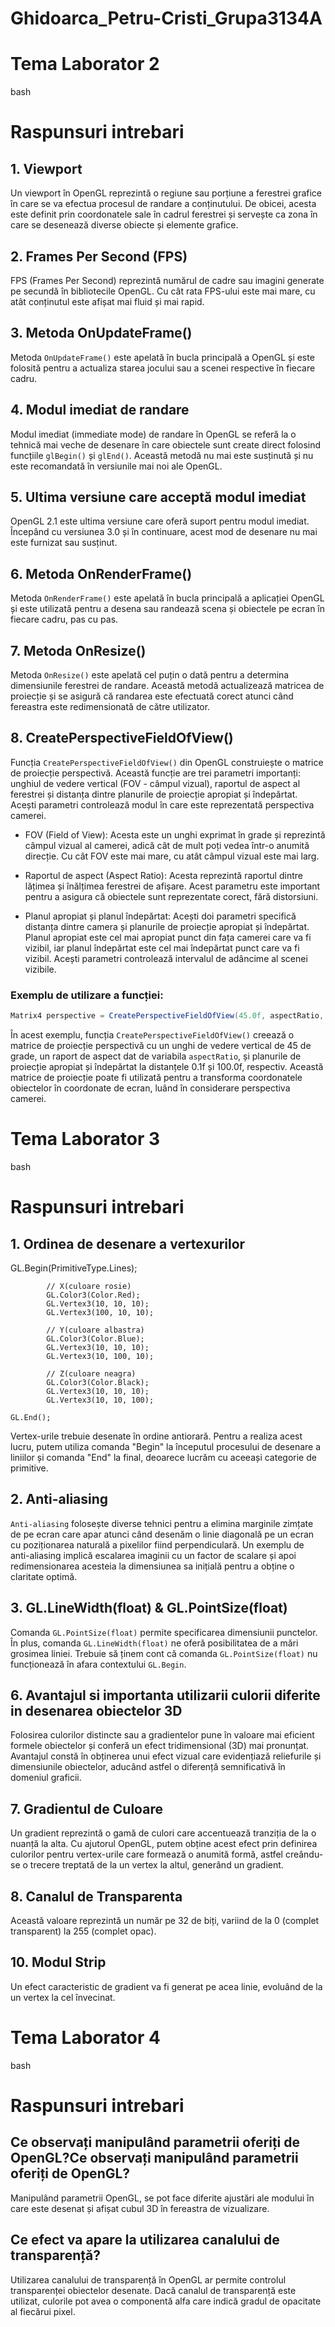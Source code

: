 # Ghidoarca_Petru-Cristi_Grupa3134A
 
# Tema Laborator 2  
bash
# Raspunsuri intrebari



## 1. Viewport
Un viewport în OpenGL reprezintă o regiune sau porțiune a ferestrei grafice în care se va efectua procesul de randare a conținutului. De obicei, acesta este definit prin coordonatele sale în cadrul ferestrei și servește ca zona în care se desenează diverse obiecte și elemente grafice.

## 2. Frames Per Second (FPS)
FPS (Frames Per Second) reprezintă numărul de cadre sau imagini generate pe secundă în bibliotecile OpenGL. Cu cât rata FPS-ului este mai mare, cu atât conținutul este afișat mai fluid și mai rapid.

## 3. Metoda OnUpdateFrame()
Metoda `OnUpdateFrame()` este apelată în bucla principală a OpenGL și este folosită pentru a actualiza starea jocului sau a scenei respective în fiecare cadru.

## 4. Modul imediat de randare
Modul imediat (immediate mode) de randare în OpenGL se referă la o tehnică mai veche de desenare în care obiectele sunt create direct folosind funcțiile `glBegin()` și `glEnd()`. Această metodă nu mai este susținută și nu este recomandată în versiunile mai noi ale OpenGL.

## 5. Ultima versiune care acceptă modul imediat
OpenGL 2.1 este ultima versiune care oferă suport pentru modul imediat. Începând cu versiunea 3.0 și în continuare, acest mod de desenare nu mai este furnizat sau susținut.

## 6. Metoda OnRenderFrame()
Metoda `OnRenderFrame()` este apelată în bucla principală a aplicației OpenGL și este utilizată pentru a desena sau randează scena și obiectele pe ecran în fiecare cadru, pas cu pas.

## 7. Metoda OnResize()
Metoda `OnResize()` este apelată cel puțin o dată pentru a determina dimensiunile ferestrei de randare. Această metodă actualizează matricea de proiecție și se asigură că randarea este efectuată corect atunci când fereastra este redimensionată de către utilizator.

## 8. CreatePerspectiveFieldOfView()
Funcția `CreatePerspectiveFieldOfView()` din OpenGL construiește o matrice de proiecție perspectivă. Această funcție are trei parametri importanți: unghiul de vedere vertical (FOV - câmpul vizual), raportul de aspect al ferestrei și distanța dintre planurile de proiecție apropiat și îndepărtat. Acești parametri controlează modul în care este reprezentată perspectiva camerei.

- FOV (Field of View): Acesta este un unghi exprimat în grade și reprezintă câmpul vizual al camerei, adică cât de mult poți vedea într-o anumită direcție. Cu cât FOV este mai mare, cu atât câmpul vizual este mai larg.

- Raportul de aspect (Aspect Ratio): Acesta reprezintă raportul dintre lățimea și înălțimea ferestrei de afișare. Acest parametru este important pentru a asigura că obiectele sunt reprezentate corect, fără distorsiuni.

- Planul apropiat și planul îndepărtat: Acești doi parametri specifică distanța dintre camera și planurile de proiecție apropiat și îndepărtat. Planul apropiat este cel mai apropiat punct din fața camerei care va fi vizibil, iar planul îndepărtat este cel mai îndepărtat punct care va fi vizibil. Acești parametri controlează intervalul de adâncime al scenei vizibile.

### Exemplu de utilizare a funcției:
```c#
Matrix4 perspective = CreatePerspectiveFieldOfView(45.0f, aspectRatio, 0.1f, 100.0f);
```

În acest exemplu, funcția `CreatePerspectiveFieldOfView()` creează o matrice de proiecție perspectivă cu un unghi de vedere vertical de 45 de grade, un raport de aspect dat de variabila `aspectRatio`, și planurile de proiecție apropiat și îndepărtat la distanțele 0.1f și 100.0f, respectiv. Această matrice de proiecție poate fi utilizată pentru a transforma coordonatele obiectelor în coordonate de ecran, luând în considerare perspectiva camerei.
# Tema Laborator 3  
bash
# Raspunsuri intrebari
## 1. Ordinea de desenare a vertexurilor

  GL.Begin(PrimitiveType.Lines);

            // X(culoare rosie)
            GL.Color3(Color.Red);
            GL.Vertex3(10, 10, 10);
            GL.Vertex3(100, 10, 10);

            // Y(culoare albastra)
            GL.Color3(Color.Blue);
            GL.Vertex3(10, 10, 10);
            GL.Vertex3(10, 100, 10);

            // Z(culoare neagra)
            GL.Color3(Color.Black);
            GL.Vertex3(10, 10, 10);
            GL.Vertex3(10, 10, 100);

    GL.End();
   Vertex-urile trebuie desenate în ordine antiorară. Pentru a realiza acest lucru, putem utiliza comanda "Begin" la începutul procesului de desenare a liniilor și comanda "End" la final, deoarece lucrăm cu aceeași categorie de primitive.
## 2. Anti-aliasing
`Anti-aliasing` folosește diverse tehnici pentru a elimina marginile zimțate de pe ecran care apar atunci când desenăm o linie diagonală pe un ecran cu poziționarea naturală a pixelilor fiind perpendiculară. Un exemplu de anti-aliasing implică escalarea imaginii cu un factor de scalare și apoi redimensionarea acesteia la dimensiunea sa inițială pentru a obține o claritate optimă.

## 3. GL.LineWidth(float) & GL.PointSize(float)
Comanda `GL.PointSize(float)` permite specificarea dimensiunii punctelor. În plus, comanda `GL.LineWidth(float)` ne oferă posibilitatea de a mări grosimea liniei. Trebuie să ținem cont că comanda `GL.PointSize(float)` nu funcționează în afara contextului `GL.Begin`.

## 6. Avantajul si importanta utilizarii culorii diferite in desenarea obiectelor 3D
Folosirea culorilor distincte sau a gradientelor pune în valoare mai eficient formele obiectelor și conferă un efect tridimensional (3D) mai pronunțat. Avantajul constă în obținerea unui efect vizual care evidențiază reliefurile și dimensiunile obiectelor, aducând astfel o diferență semnificativă în domeniul graficii.

## 7. Gradientul de Culoare
Un gradient reprezintă o gamă de culori care accentuează tranziția de la o nuanță la alta. Cu ajutorul OpenGL, putem obține acest efect prin definirea culorilor pentru vertex-urile care formează o anumită formă, astfel creându-se o trecere treptată de la un vertex la altul, generând un gradient.

## 8. Canalul de Transparenta
Această valoare reprezintă un număr pe 32 de biți, variind de la 0 (complet transparent) la 255 (complet opac).

## 10. Modul Strip
Un efect caracteristic de gradient va fi generat pe acea linie, evoluând de la un vertex la cel învecinat.   
# Tema Laborator 4
bash
# Raspunsuri intrebari 

## Ce observați manipulând parametrii oferiți de OpenGL?Ce observați manipulând parametrii oferiți de OpenGL?
Manipulând parametrii OpenGL, se pot face diferite ajustări ale modului în care este desenat și afișat cubul 3D în fereastra de vizualizare.

## Ce efect va apare la utilizarea canalului de transparență?
Utilizarea canalului de transparență în OpenGL ar permite controlul transparenței obiectelor desenate. Dacă canalul de transparență este utilizat, culorile pot avea o componentă alfa care indică gradul de opacitate al fiecărui pixel.
